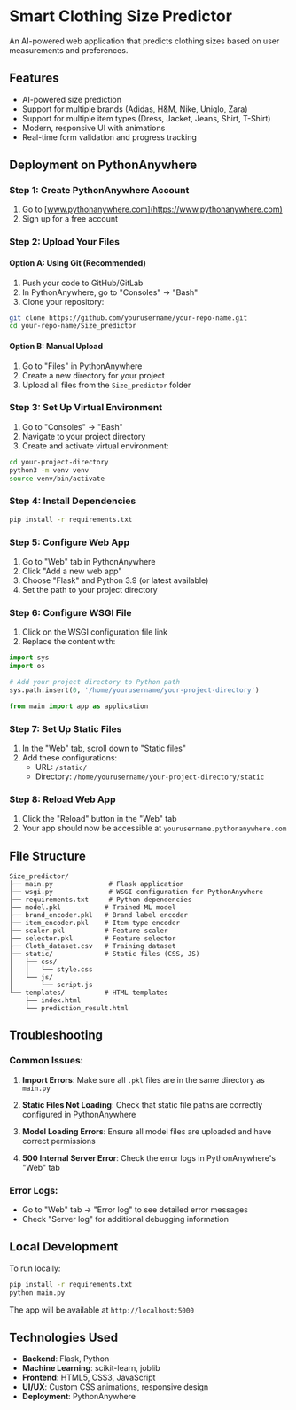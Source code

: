 # Smart Clothing Size Predictor

An AI-powered web application that predicts clothing sizes based on user measurements and preferences.

## Features

- AI-powered size prediction
- Support for multiple brands (Adidas, H&M, Nike, Uniqlo, Zara)
- Support for multiple item types (Dress, Jacket, Jeans, Shirt, T-Shirt)
- Modern, responsive UI with animations
- Real-time form validation and progress tracking

## Deployment on PythonAnywhere

### Step 1: Create PythonAnywhere Account
1. Go to [www.pythonanywhere.com](https://www.pythonanywhere.com)
2. Sign up for a free account

### Step 2: Upload Your Files

#### Option A: Using Git (Recommended)
1. Push your code to GitHub/GitLab
2. In PythonAnywhere, go to "Consoles" → "Bash"
3. Clone your repository:
```bash
git clone https://github.com/yourusername/your-repo-name.git
cd your-repo-name/Size_predictor
```

#### Option B: Manual Upload
1. Go to "Files" in PythonAnywhere
2. Create a new directory for your project
3. Upload all files from the `Size_predictor` folder

### Step 3: Set Up Virtual Environment
1. Go to "Consoles" → "Bash"
2. Navigate to your project directory
3. Create and activate virtual environment:
```bash
cd your-project-directory
python3 -m venv venv
source venv/bin/activate
```

### Step 4: Install Dependencies
```bash
pip install -r requirements.txt
```

### Step 5: Configure Web App
1. Go to "Web" tab in PythonAnywhere
2. Click "Add a new web app"
3. Choose "Flask" and Python 3.9 (or latest available)
4. Set the path to your project directory

### Step 6: Configure WSGI File
1. Click on the WSGI configuration file link
2. Replace the content with:
```python
import sys
import os

# Add your project directory to Python path
sys.path.insert(0, '/home/yourusername/your-project-directory')

from main import app as application
```

### Step 7: Set Up Static Files
1. In the "Web" tab, scroll down to "Static files"
2. Add these configurations:
   - URL: `/static/`
   - Directory: `/home/yourusername/your-project-directory/static`

### Step 8: Reload Web App
1. Click the "Reload" button in the "Web" tab
2. Your app should now be accessible at `yourusername.pythonanywhere.com`

## File Structure
```
Size_predictor/
├── main.py              # Flask application
├── wsgi.py              # WSGI configuration for PythonAnywhere
├── requirements.txt     # Python dependencies
├── model.pkl           # Trained ML model
├── brand_encoder.pkl   # Brand label encoder
├── item_encoder.pkl    # Item type encoder
├── scaler.pkl          # Feature scaler
├── selector.pkl        # Feature selector
├── Cloth_dataset.csv   # Training dataset
├── static/             # Static files (CSS, JS)
│   ├── css/
│   │   └── style.css
│   └── js/
│       └── script.js
└── templates/          # HTML templates
    ├── index.html
    └── prediction_result.html
```

## Troubleshooting

### Common Issues:

1. **Import Errors**: Make sure all `.pkl` files are in the same directory as `main.py`

2. **Static Files Not Loading**: Check that static file paths are correctly configured in PythonAnywhere

3. **Model Loading Errors**: Ensure all model files are uploaded and have correct permissions

4. **500 Internal Server Error**: Check the error logs in PythonAnywhere's "Web" tab

### Error Logs:
- Go to "Web" tab → "Error log" to see detailed error messages
- Check "Server log" for additional debugging information

## Local Development

To run locally:
```bash
pip install -r requirements.txt
python main.py
```

The app will be available at `http://localhost:5000`

## Technologies Used

- **Backend**: Flask, Python
- **Machine Learning**: scikit-learn, joblib
- **Frontend**: HTML5, CSS3, JavaScript
- **UI/UX**: Custom CSS animations, responsive design
- **Deployment**: PythonAnywhere 
